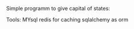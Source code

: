 Simple programm to give capital of states:

Tools: 
  MYsql 
  redis for caching
  sqlalchemy as orm
  
 
